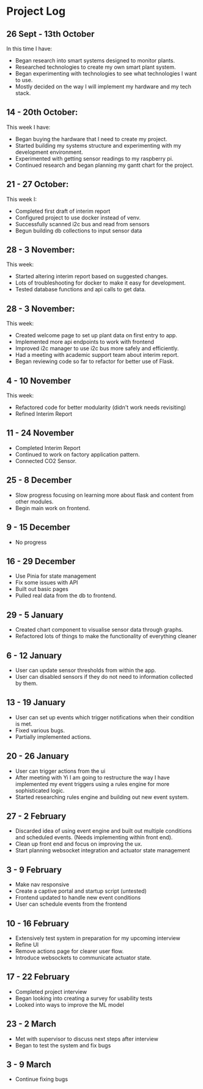 # Project Log

## 26 Sept - 13th October
In this time I have:
- Began research into smart systems designed to monitor plants.
- Researched technologies to create my own smart plant system.
- Began experimenting with technologies to see what technologies I want to use.
- Mostly decided on the way I will implement my hardware and my tech stack.

## 14 - 20th October:
This week I have:
- Began buying the hardware that I need to create my project.
- Started building my systems structure and experimenting with my development environment.
- Experimented with getting sensor readings to my raspberry pi.
- Continued research and began planning my gantt chart for the project.

## 21 - 27 October:
This week I:
- Completed first draft of interim report
- Configured project to use docker instead of venv.
- Successfully scanned i2c bus and read from sensors
- Begun building db collections to input sensor data

## 28 - 3 November:
This week:
- Started altering interim report based on suggested changes.
- Lots of troubleshooting for docker to make it easy for development.
- Tested database functions and api calls to get data.


## 28 - 3 November:
This week:
- Created welcome page to set up plant data on first entry to app.
- Implemented more api endpoints to work with frontend
- Improved i2c manager to use i2c bus more safely and efficiently.
- Had a meeting with academic support team about interim report.
- Began reviewing code so far to refactor for better use of Flask.

## 4 - 10 November
This week:
- Refactored code for better modularity (didn't work needs revisiting)
- Refined Interim Report

## 11 - 24 November
- Completed Interim Report
- Continued to work on factory application pattern.
- Connected CO2 Sensor.

## 25 - 8 December
- Slow progress focusing on learning more about flask and content from other modules.
- Begin main work on frontend.

## 9 - 15 December
- No progress

## 16 - 29 December
- Use Pinia for state management
- Fix some issues with API
- Built out basic pages
- Pulled real data from the db to frontend.

## 29 - 5 January
- Created chart component to visualise sensor data through graphs.
- Refactored lots of things to make the functionality of everything cleaner

## 6 - 12 January
- User can update sensor thresholds from within the app.
- User can disabled sensors if they do not need to information collected by them.

## 13 - 19 January
- User can set up events which trigger notifications when their condition is met.
- Fixed various bugs.
- Partially implemented actions.

## 20 - 26 January
- User can trigger actions from the ui
- After meeting with Yi I am going to restructure the way I have implemented my event triggers using a rules engine for more sophisticated logic.
- Started researching rules engine and building out new event system.

## 27 - 2 February
- Discarded idea of using event engine and built out multiple conditions and scheduled events. (Needs implementing within front end).
- Clean up front end and focus on improving the ux.
- Start planning websocket integration and actuator state management

## 3 - 9 February
- Make nav responsive
- Create a captive portal and startup script (untested)
- Frontend updated to handle new event conditions
- User can schedule events from the frontend

## 10 - 16 February
- Extensively test system in preparation for my upcoming interview
- Refine UI
- Remove actions page for clearer user flow.
- Introduce websockets to communicate actuator state.

## 17 - 22 February
- Completed project interview
- Began looking into creating a survey for usability tests
- Looked into ways to improve the ML model

## 23 - 2 March
- Met with supervisor to discuss next steps after interview
- Began to test the system and fix bugs

## 3 - 9 March
- Continue fixing bugs